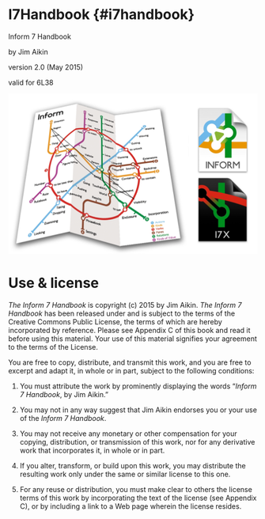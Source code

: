 # I7Handbook {#i7handbook}

Inform 7 Handbook

by Jim Aikin

version 2.0 (May 2015)

valid for 6L38

![Inform 7 webpage](cover.jpeg)

# Use & license

_The Inform 7 Handbook_ is copyright (c) 2015 by Jim Aikin. _The Inform 7 Handbook_ has been released under and is subject to the terms of the Creative Commons Public License, the terms of which are hereby incorporated by reference. Please see Appendix C of this book and read it before using this material. Your use of this material signifies your agreement to the terms of the License.

You are free to copy, distribute, and transmit this work, and you are free to excerpt and adapt it, in whole or in part, subject to the following conditions:

1) You must attribute the work by prominently displaying the words “_Inform 7 Handbook_, by Jim Aikin.”

2) You may not in any way suggest that Jim Aikin endorses you or your use of the _Inform 7 Handbook_.

3) You may not receive any monetary or other compensation for your copying, distribution, or transmission of this work, nor for any derivative work that incorporates it, in whole or in part.

4) If you alter, transform, or build upon this work, you may distribute the resulting work only under the same or similar license to this one.

5) For any reuse or distribution, you must make clear to others the license terms of this work by incorporating the text of the license (see Appendix C), or by including a link to a Web page wherein the license resides.
